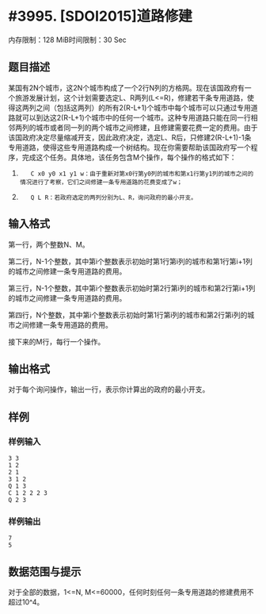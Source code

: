 # #3995. [SDOI2015]道路修建

内存限制：128 MiB时间限制：30 Sec

## 题目描述

 某国有2N个城市，这2N个城市构成了一个2行N列的方格网。现在该国政府有一个旅游发展计划，这个计划需要选定L、R两列(L<=R)，修建若干条专用道路，使得这两列之间（包括这两列）的所有2(R-L+1)个城市中每个城市可以只通过专用道路就可以到达这2(R-L+1)个城市中的任何一个城市。这种专用道路只能在同一行相邻两列的城市或者同一列的两个城市之间修建，且修建需要花费一定的费用。由于该国政府决定尽量缩减开支，因此政府决定，选定L、R后，只修建2(R-L+1)-1条专用道路，使得这些专用道路构成一个树结构。现在你需要帮助该国政府写一个程序，完成这个任务。具体地，该任务包含M个操作，每个操作的格式如下：

1.        C x0 y0 x1 y1 w：由于重新对第x0行第y0列的城市和第x1行第y1列的城市之间的情况进行了考察，它们之间修建一条专用道路的花费变成了w；

2.        Q L R：若政府选定的两列分别为L、R，询问政府的最小开支。

## 输入格式

 第一行，两个整数N、M。

第二行，N-1个整数，其中第i个整数表示初始时第1行第i列的城市和第1行第i+1列的城市之间修建一条专用道路的费用。

第三行，N-1个整数，其中第i个整数表示初始时第2行第i列的城市和第2行第i+1列的城市之间修建一条专用道路的费用。

第四行，N个整数，其中第i个整数表示初始时第1行第i列的城市和第2行第i列的城市之间修建一条专用道路的费用。

接下来的M行，每行一个操作。

## 输出格式

对于每个询问操作，输出一行，表示你计算出的政府的最小开支。

## 样例

### 样例输入

    
    3 3
    1 2
    2 1
    3 1 2
    Q 1 3
    C 1 2 2 2 3
    Q 2 3
    

### 样例输出

    
    7
    5
    

## 数据范围与提示

 对于全部的数据，1<=N, M<=60000，任何时刻任何一条专用道路的修建费用不超过10^4。
